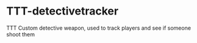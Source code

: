 # TTT-detectivetracker
TTT Custom detective weapon, used to track players and see if someone shoot them
